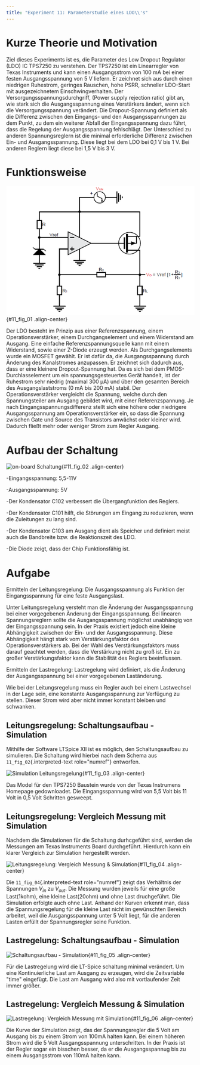 ```yaml
---
title: "Experiment 11: Parameterstudie eines LDO\\'s"
---
```


# Kurze Theorie und Motivation

Ziel dieses Experiments ist es, die Parameter des Low Dropout Regulator
(LDO) IC TPS7250 zu verstehen. Der TPS7250 ist ein Linearregler von
Texas Instruments und kann einen Ausgangsstrom von 100 mA bei einer
festen Ausgangsspannung von 5 V liefern. Er zeichnet sich aus durch
einen niedrigen Ruhestrom, geringes Rauschen, hohe PSRR, schneller
LDO-Start mit ausgezeichnetem Einschwingverhalten. Der
Versorgungsspannungsdurchgriff, (Power supply rejection ratio) gibt an,
wie stark sich die Ausgangsspannung eines Verstärkers ändert, wenn sich
die Versorgungsspannung verändert. Die Dropout-Spannung definiert als
die Differenz zwischen den Eingangs- und den Ausgangsspannungen zu dem
Punkt, zu dem ein weiterer Abfall der Eingangsspannung dazu führt, dass
die Regelung der Ausgangsspannung fehlschlägt. Der Unterschied zu
anderen Spannungsreglern ist die minimal erforderliche Differenz
zwischen Ein- und Ausgangsspannung. Diese liegt bei dem LDO bei 0,1 V
bis 1 V. Bei anderen Reglern liegt diese bei 1,5 V bis 3 V.

# Funktionsweise

![LDO Prizip](img/Experiment_11/low_dropout_regulator.png){#11_fig_01
.align-center}

Der LDO besteht im Prinzip aus einer Referenzspannung, einem
Operationsverstärker, einem Durchgangselement und einem Widerstand am
Ausgang. Eine einfache Referenzspannungsquelle kann mit einem
Widerstand, sowie einer Z-Diode erzeugt werden. Als Durchgangselements
wurde ein MOSFET gewählt. Er ist dafür da, die Ausgangsspannung durch
Änderung des Kanalstromes anzupassen. Er zeichnet sich dadurch aus, dass
er eine kleinere Dropout-Spannung hat. Da es sich bei dem
PMOS-Durchlasselement um ein spannungsgesteuertes Gerät handelt, ist der
Ruhestrom sehr niedrig (maximal 300 µA) und über den gesamten Bereich
des Ausgangslaststroms (0 mA bis 200 mA) stabil. Der
Operationsverstärker vergleicht die Spannung, welche durch den
Spannungsteiler am Ausgang gebildet wird, mit einer Referenzspannung. Je
nach Eingangsspannungsdifferenz stellt sich eine höhere oder niedrigere
Ausgangsspannung am Operationsverstärker ein, so dass die Spannung
zwischen Gate und Source des Transistors anwächst oder kleiner wird.
Dadurch fließt mehr oder weniger Strom zum Regler Ausgang.

# Aufbau der Schaltung

![on-board
Schaltung](img/Experiment_11/Schematic_diagram_of_on_board_evaluation_module.png){#11_fig_02
.align-center}

-Eingangsspannung: 5,5-11V

-Ausgangsspannung: 5V

-Der Kondensator C102 verbessert die Übergangfunktion des Reglers.

-Der Kondensator C101 hilft, die Störungen am Eingang zu reduzieren,
wenn die Zuleitungen zu lang sind.

-Der Kondensator C103 am Ausgang dient als Speicher und definiert meist
auch die Bandbreite bzw. die Reaktionszeit des LDO.

-Die Diode zeigt, dass der Chip Funktionsfähig ist.

# Aufgabe

Ermitteln der Leitungsregelung: Die Ausgangsspannung als Funktion der
Eingangsspannung für eine feste Ausgangslast.

Unter Leitungsregelung versteht man die Änderung der Ausgangsspannung
bei einer vorgegebenen Änderung der Eingangsspannung. Bei linearen
Spannungsreglern sollte die Ausgangsspannung möglichst unabhängig von
der Eingangsspannung sein. In der Praxis existiert jedoch eine kleine
Abhängigkeit zwischen der Ein- und der Ausgangsspannung. Diese
Abhängigkeit hängt stark vom Verstärkungsfaktor des
Operationsverstärkers ab. Bei der Wahl des Verstärkungsfaktors muss
darauf geachtet werden, dass die Verstärkung nicht zu groß ist. Ein zu
großer Verstärkungsfaktor kann die Stabilität des Reglers beeinflussen.

Ermitteln der Lastregelung: Lastregelung wird definiert, als die
Änderung der Ausgangsspannung bei einer vorgegebenen Laständerung.

Wie bei der Leitungsregelung muss ein Regler auch bei einem Lastwechsel
in der Lage sein, eine konstante Ausgangsspannung zur Verfügung zu
stellen. Dieser Strom wird aber nicht immer konstant bleiben und
schwanken.

## Leitungsregelung: Schaltungsaufbau - Simulation

Mithilfe der Software LTSpice XII ist es möglich, den Schaltungsaufbau
zu simulieren. Die Schaltung wird hierbei nach dem Schema aus
`11_fig_02`{.interpreted-text role="numref"} entworfen.

![Simulation
Leitungsregelung](img/Experiment_11/Simulation_der_SchaltungTeil1.png){#11_fig_03
.align-center}

Das Model für den TPS7250 Baustein wurde von der Texas Instrumens
Homepage gedownloadet. Die Eingangsspannung wird von 5,5 Volt bis 11
Volt in 0,5 Volt Schritten gesweept.

## Leitungsregelung: Vergleich Messung mit Simulation

Nachdem die Simulationen für die Schaltung durhcgeführt sind, werden die
Messungen am Texas Instruments Board durchgeführt. Hierdurch kann ein
klarer Vergleich zur Simulation hergestellt werden.

![Leitungsregelung: Vergleich Messung &
Simulation](img/Experiment_11/Vergleich_Messung1_&_Simulation1.png){#11_fig_04
.align-center}

Die `11_fig_04`{.interpreted-text role="numref"} zeigt das Verhältnis
der Spannungen $V_{in}$ zu $V_{out}$. Die Messung wurden jeweils für
eine große Last(1kohm), eine kleine Last(20ohm) und ohne Last
druchgeführt. Die Simulation erfolgte auch ohne Last. Anhand der Kurven
erkennt man, dass die Spannungsregelung für die kleine Last nicht im
gewünschten Bereich arbeitet, weil die Ausgangsspannung unter 5 Volt
liegt, für die anderen Lasten erfüllt der Spannungsregler seine
Funktion.

## Lastregelung: Schaltungsaufbau - Simulation

![Schaltungsaufbau -
Simulation](img/Experiment_11/Simulation_Teil2.png){#11_fig_05
.align-center}

Für die Lastregelung wird die LT-Spice schaltung minimal verändert. Um
eine Kontinuierliche Last am Ausgang zu erzeugen, wird die Zeitvariable
\"time\" eingefügt. Die Last am Ausgang wird also mit vortlaufender Zeit
immer größer.

## Lastregelung: Vergleich Messung & Simulation

![Lastregelung: Vergleich Messung mit
Simulation](img/Experiment_11/Vergleich_Messung2_&_Simulation2.png){#11_fig_06
.align-center}

Die Kurve der Simulation zeigt, das der Spannungsregler die 5 Volt am
Ausgang bis zu einem Strom von 100mA halten kann. Bei einem höheren
Strom wird die 5 Volt Ausgangsspannung unterschritten. In der Praxis ist
der Regler sogar ein bisschen besser, da er die Ausgangsspannug bis zu
einem Ausgangsstrom von 110mA halten kann.
